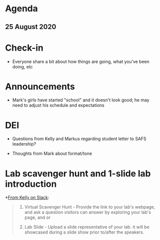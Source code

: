  # Agenda

## 25 August 2020


# Check-in

* Everyone share a bit about how things are going, what you've been doing, etc


# Announcements

* Mark's girls have started "school" and it doesn't look good; he may need to adjust his schedule and expectations


# DEI

* Questions from Kelly and Markus regarding student letter to SAFS leadership?

* Thoughts from Mark about format/tone


# Lab scavenger hunt and 1-slide lab introduction

*[From Kelly on Slack](https://scheuerell-lab.slack.com/archives/C016GEHNGGG/p1598902015001500?thread_ts=1598901927.001300&cid=C016GEHNGGG):

> 1. Virtual Scavenger Hunt - Provide the link to your lab's webpage, and ask a question visitors can answer by exploring your lab's page, and or
>  
> 2. Lab Slide - Upload a slide representative of your lab. it will be showcased during a slide show prior to/after the speakers.
